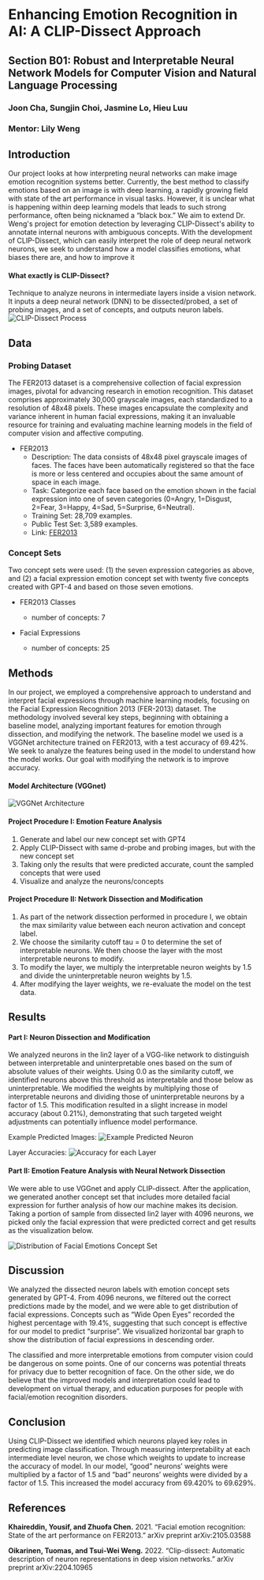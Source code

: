 # Enhancing Emotion Recognition in AI: A CLIP-Dissect Approach

## Section B01: Robust and Interpretable Neural Network Models for Computer Vision and Natural Language Processing
### Joon Cha, Sungjin Choi, Jasmine Lo, Hieu Luu
### Mentor: Lily Weng



## Introduction

Our project looks at how interpreting neural networks can make image emotion recognition systems better. Currently, the best method to classify emotions based on an image is with deep learning, a rapidly growing field with state of the art performance in visual tasks. However, it is unclear what is happening within deep learning models that leads to such strong performance, often being nicknamed a “black box.” We aim to extend Dr. Weng's project for emotion detection by leveraging CLIP-Dissect's ability to annotate internal neurons with ambiguous concepts.  With the development of CLIP-Dissect, which can easily interpret the role of deep neural network neurons, we seek to understand how a model classifies emotions, what biases there are, and how to improve it

#### What exactly is CLIP-Dissect?
Technique to analyze neurons in intermediate layers inside a vision network. It inputs a deep neural network (DNN) to be dissected/probed, a set of probing images, and a set of concepts, and outputs neuron labels. 
![CLIP-Dissect Process](images/clip-dissect.png)



## Data

### Probing Dataset
The FER2013 dataset is a comprehensive collection of facial expression images, pivotal for advancing research in emotion recognition. This dataset comprises approximately 30,000 grayscale images, each standardized to a resolution of 48x48 pixels. These images encapsulate the complexity and variance inherent in human facial expressions, making it an invaluable resource for training and evaluating machine learning models in the field of computer vision and affective computing.

- FER2013
  - Description: The data consists of 48x48 pixel grayscale images of faces. The faces have been automatically registered so that the face is more or less centered and occupies about the same amount of space in each image.
  - Task: Categorize each face based on the emotion shown in the facial expression into
  one of seven categories (0=Angry, 1=Disgust, 2=Fear, 3=Happy, 4=Sad, 5=Surprise, 6=Neutral).
  - Training Set: 28,709 examples.
  - Public Test Set: 3,589 examples.
  - Link: [FER2013](https://www.kaggle.com/datasets/msambare/fer2013)

### Concept Sets
Two concept sets were used: (1) the seven expression categories as above, and (2) a facial expression emotion concept set with twenty five concepts created with GPT-4 and based on those seven emotions.

- FER2013 Classes
    - number of concepts: 7
 
- Facial Expressions
    - number of concepts: 25



## Methods

In our project, we employed a comprehensive approach to understand and interpret facial expressions through machine learning models, focusing on the Facial Expression Recognition 2013 (FER-2013) dataset. The methodology involved several key steps, beginning with obtaining a baseline model, analyzing important features for emotion through dissection, and modifying the network. The baseline model we used is a VGGNet architecture trained on FER2013, with a test accuracy of 69.42%. We seek to analyze the features being used in the model to understand how the model works. Our goal with modifying the network is to improve accuracy.

#### Model Architecture (VGGnet)
![VGGNet Architecture](images/vgg-architecture.png)

#### Project Procedure I: Emotion Feature Analysis

1. Generate and label our new concept set with GPT4
2. Apply CLIP-Dissect with same d-probe and probing images, but with   the new concept set
3. Taking only the results that were predicted accurate, count the sampled concepts that were used
4. Visualize and analyze the neurons/concepts

#### Project Procedure II: Network Dissection and Modification 

1. As part of the network dissection performed in procedure I, we obtain the max similarity value between each neuron activation and concept label. 
2. We choose the similarity cutoff tau = 0 to determine the set of interpretable neurons. We then choose the layer with the most interpretable neurons to modify.
3. To modify the layer, we multiply the interpretable neuron weights by 1.5 and divide the uninterpretable neuron weights by 1.5.
4. After modifying the layer weights, we re-evaluate the model on the test data.



## Results

#### Part I: Neuron Dissection and Modification

We analyzed neurons in the lin2 layer of a VGG-like network to distinguish between interpretable and uninterpretable ones based on the sum of absolute values of their weights. Using 0.0 as the similarity cutoff, we identified neurons above this threshold as interpretable and those below as uninterpretable. We modified the weights by multiplying those of interpretable neurons and dividing those of uninterpretable neurons by a factor of 1.5. This modification resulted in a slight increase in model accuracy (about 0.21%), demonstrating that such targeted weight adjustments can potentially influence model performance.

Example Predicted Images:
![Example Predicted Neuron](images/predicted-imgs.png)

Layer Accuracies:
![Accuracy for each Layer](images/layer-accuracy.png)

#### Part II:  Emotion Feature Analysis with Neural Network Dissection

We were able to use VGGnet and apply CLIP-dissect. After the application, we generated another concept set that includes more detailed facial expression for further analysis of how our machine makes its decision. Taking a portion of sample from dissected lin2 layer with 4096 neurons, we picked only the facial expression that were predicted correct and get results as the visualization below.  

![Distribution of Facial Emotions Concept Set](images/face-expressions.png)



## Discussion

We analyzed the dissected neuron labels with emotion concept sets generated by GPT-4. From 4096 neurons, we filtered out the correct predictions made by the model, and we were able to get distribution of facial expressions. Concepts such as “Wide Open Eyes” recorded the highest percentage with 19.4%, suggesting that such concept is effective for our model to predict “surprise”.  We visualized horizontal bar graph to show the distribution of facial expressions in descending order. 

The classified and more interpretable emotions from computer vision could be dangerous on some points. One of our concerns was potential threats for privacy due to better recognition of face. On the other side, we do believe that the improved models and interpretation could lead to development on virtual therapy, and education purposes for people with facial/emotion recognition disorders.



## Conclusion

Using CLIP-Dissect we identified which neurons played key roles in predicting image classification. Through measuring interpretability at each intermediate level neuron, we chose which weights to update to increase the accuracy of model. In our model, “good” neurons’ weights were multiplied by a factor of 1.5 and “bad” neurons’ weights were divided by a factor of 1.5. This increased the model accuracy from 69.420% to 69.629%.



## References

**Khaireddin, Yousif, and Zhuofa Chen.** 2021. “Facial emotion recognition: State of the art performance on FER2013.” arXiv preprint arXiv:2105.03588

**Oikarinen, Tuomas, and Tsui-Wei Weng.** 2022. “Clip-dissect: Automatic description of neuron representations in deep vision networks.” arXiv preprint arXiv:2204.10965

